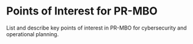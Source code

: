 # Points of Interest for PR-MBO

List and describe key points of interest in PR-MBO for cybersecurity and operational planning.

